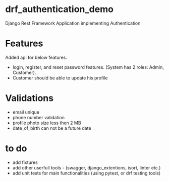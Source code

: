 # drf_authentication_demo
Django Rest Framework Application implementing Authentication

# Features
Added api for below features.
- login, register, and reset password features. (System has 2 roles: Admin, Customer).
- Customer should be able to update his profile

# Validations
- email unique
- phone number validation
- profile photo size less then 2 MB
- date_of_birth can not be a future date

# to do
- add fixtures
- add other userfull tools - (swagger, django_extentions, isort, linter etc.)
- add unit tests for main functionalities (using pytest, or drf testing tools)
